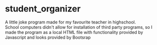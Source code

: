 # student_organizer
A little joke program made for my favourite teacher in highschool. <br>
School computers didn't allow for installation of third party programs, so I made the program as a local HTML file with functionality provided by Javascript and looks provided by Bootsrap
